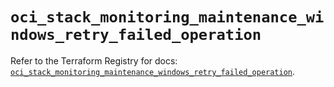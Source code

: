 # `oci_stack_monitoring_maintenance_windows_retry_failed_operation`

Refer to the Terraform Registry for docs: [`oci_stack_monitoring_maintenance_windows_retry_failed_operation`](https://registry.terraform.io/providers/oracle/oci/7.19.0/docs/resources/stack_monitoring_maintenance_windows_retry_failed_operation).
